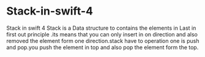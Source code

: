 # Stack-in-swift-4
Stack in swift 4
Stack is a Data structure to contains the elements in Last in first out principle .its means that you can only insert in on direction and also removed the element form one direction.stack have to operation one is push and pop.you push the element in top and also pop the element form the top.
